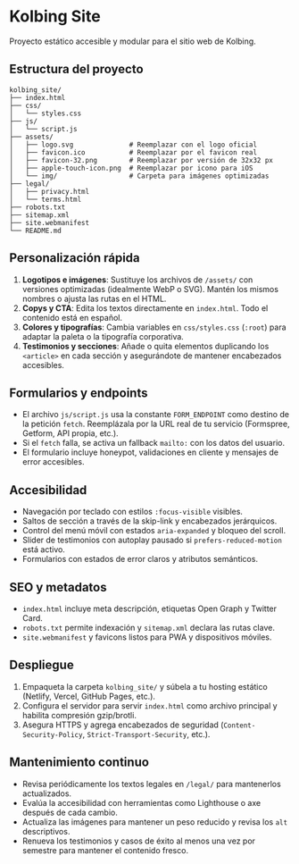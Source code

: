 # Kolbing Site

Proyecto estático accesible y modular para el sitio web de Kolbing.

## Estructura del proyecto

```
kolbing_site/
├── index.html
├── css/
│   └── styles.css
├── js/
│   └── script.js
├── assets/
│   ├── logo.svg              # Reemplazar con el logo oficial
│   ├── favicon.ico           # Reemplazar por el favicon real
│   ├── favicon-32.png        # Reemplazar por versión de 32x32 px
│   ├── apple-touch-icon.png  # Reemplazar por icono para iOS
│   └── img/                  # Carpeta para imágenes optimizadas
├── legal/
│   ├── privacy.html
│   └── terms.html
├── robots.txt
├── sitemap.xml
├── site.webmanifest
└── README.md
```

## Personalización rápida

1. **Logotipos e imágenes**: Sustituye los archivos de `/assets/` con versiones optimizadas (idealmente WebP o SVG). Mantén los mismos nombres o ajusta las rutas en el HTML.
2. **Copys y CTA**: Edita los textos directamente en `index.html`. Todo el contenido está en español.
3. **Colores y tipografías**: Cambia variables en `css/styles.css` (`:root`) para adaptar la paleta o la tipografía corporativa.
4. **Testimonios y secciones**: Añade o quita elementos duplicando los `<article>` en cada sección y asegurándote de mantener encabezados accesibles.

## Formularios y endpoints

- El archivo `js/script.js` usa la constante `FORM_ENDPOINT` como destino de la petición `fetch`. Reemplázala por la URL real de tu servicio (Formspree, Getform, API propia, etc.).
- Si el `fetch` falla, se activa un fallback `mailto:` con los datos del usuario.
- El formulario incluye honeypot, validaciones en cliente y mensajes de error accesibles.

## Accesibilidad

- Navegación por teclado con estilos `:focus-visible` visibles.
- Saltos de sección a través de la skip-link y encabezados jerárquicos.
- Control del menú móvil con estados `aria-expanded` y bloqueo del scroll.
- Slider de testimonios con autoplay pausado si `prefers-reduced-motion` está activo.
- Formularios con estados de error claros y atributos semánticos.

## SEO y metadatos

- `index.html` incluye meta descripción, etiquetas Open Graph y Twitter Card.
- `robots.txt` permite indexación y `sitemap.xml` declara las rutas clave.
- `site.webmanifest` y favicons listos para PWA y dispositivos móviles.

## Despliegue

1. Empaqueta la carpeta `kolbing_site/` y súbela a tu hosting estático (Netlify, Vercel, GitHub Pages, etc.).
2. Configura el servidor para servir `index.html` como archivo principal y habilita compresión gzip/brotli.
3. Asegura HTTPS y agrega encabezados de seguridad (`Content-Security-Policy`, `Strict-Transport-Security`, etc.).

## Mantenimiento continuo

- Revisa periódicamente los textos legales en `/legal/` para mantenerlos actualizados.
- Evalúa la accesibilidad con herramientas como Lighthouse o axe después de cada cambio.
- Actualiza las imágenes para mantener un peso reducido y revisa los `alt` descriptivos.
- Renueva los testimonios y casos de éxito al menos una vez por semestre para mantener el contenido fresco.

